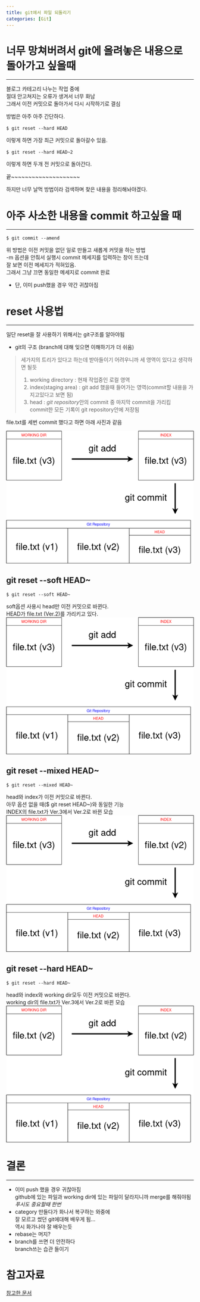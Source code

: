 ```yaml
---
title: git에서 파일 되돌리기
categories: [Git]
---
```


# 너무 망쳐버려서 git에 올려놓은 내용으로 돌아가고 싶을때   

***
블로그 카테고리 나누는 작업 중에   
절대 안고쳐지는 오류가 생겨서 너무 화남   
그래서 이전 커밋으로 돌아가서 다시 시작하기로 결심   

방법은 아주 아주 간단하다.

```
$ git reset --hard HEAD
```
이렇게 하면 가장 최근 커밋으로 돌아갈수 있음.   
```
$ git reset --hard HEAD~2
```
이렇게 하면 두개 전 커밋으로 돌아간다.   

끝~~~~~~~~~~~~~~~~~~~~


하지만 너무 날먹 방법이라 검색하며 찾은 내용을 정리해놔야겠다.

# 아주 사소한 내용을 commit 하고싶을 때

***
```
$ git commit --amend
```

위 방법은 이전 커밋을 없던 일로 만들고 새롭게 커밋을 하는 방법   
-m 옵션을 안줘서 실행시 commit 메세지를 입력하는 창이 뜨는데   
잘 보면 이전 메세지가 적혀있음.   
그래서 그냥 끄면 동일한 메세지로 commit 완료   
* 단, 이미 push했을 경우 약간 귀찮아짐   
   
   
# reset 사용법

***
일단 reset을 잘 사용하기 위해서는 git구조를 알아야됨   


* git의 구조 (branch에 대해 잊으면 이해하기가 더 쉬움)
> 세가지의 트리가 있다고 하는데 받아들이기 어려우니까   세 영역이 있다고 생각하면 될듯
> 1. working directory : 현재 작업중인 로컬 영역
> 2. index(staging area) : git add 했을때 들어가는 영역(commit할 내용을 가지고있다고 보면 됨)
> 3. head : *git repository*안의 commit 중 마지막 commit을 가리킴   
> commit한 모든 기록이 git repository안에 저장됨  
 
file.txt를 세번 commit 했다고 하면 아래 사진과 같음

![git structure](/assets/restore_file_in_git/git_structure.png)   

## git reset --soft HEAD~

```
$ git reset --soft HEAD~   
```

soft옵션 사용시 head만 이전 커밋으로 바뀐다.   
HEAD가 file.txt (Ver.2)를 가리키고 있다.
![soft](/assets/restore_file_in_git/git_reset_soft.png)   

## git reset --mixed HEAD~

```
$ git reset --mixed HEAD~   
```

head와 index가 이전 커밋으로 바뀐다.   
아무 옵션 없을 때($ git reset HEAD~)와 동일한 기능   
INDEX의 file.txt가 Ver.3에서 Ver.2로 바뀐 모습
![mixed](/assets/restore_file_in_git/git_reset_mixed.png)   

## git reset --hard HEAD~
```
$ git reset --hard HEAD~
```

head와 index와 working dir모두 이전 커밋으로 바뀐다.   
working dir의 file.txt가 Ver.3에서 Ver.2로 바뀐 모습
![hard](/assets/restore_file_in_git/git_reset_hard.png)   

# 결론

***
* 이미 push 했을 경우 귀찮아짐   
github에 있는 파일과 working dir에 있는 파일이 달라지니까 merge를 해줘야됨   
*푸시도 중요할때 한번*   
* category 만들다가 화나서 복구하는 와중에   
잘 모르고 썼던 git에대해 배우게 됨...   
역시 화가나야 잘 배우는듯
* rebase는 머지?   
* branch를 쓰면 더 안전하다   
branch쓰는 습관 들이기

# 참고자료
[참고한 문서][reference]

[reference]: https://git-scm.com/book/ko/v2/Git-%EB%8F%84%EA%B5%AC-Reset-%EB%AA%85%ED%99%95%ED%9E%88-%EC%95%8C%EA%B3%A0-%EA%B0%80%EA%B8%B0#_git_reset "refer"
